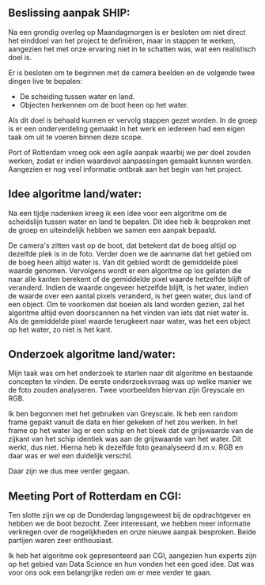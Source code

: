 ## Beslissing aanpak SHIP:

Na een grondig overleg op Maandagmorgen is er besloten om niet direct het einddoel van
het project te definiëren, maar in stappen te werken, aangezien het met onze ervaring
niet in te schatten was, wat een realistisch doel is. 

Er is besloten om te beginnen met de camera beelden en de volgende twee dingen live te bepalen:
- De scheiding tussen water en land.
- Objecten herkennen om de boot heen op het water. 

Als dit doel is behaald kunnen er vervolg stappen gezet worden. 
In de groep is er een onderverdeling gemaakt in het werk en iedereen had een eigen taak om uit te voeren
binnen deze scope. 

Port of Rotterdam vroeg ook een agile aanpak waarbij we per doel zouden werken, zodat er 
indien waardevol aanpassingen gemaakt kunnen worden. Aangezien er nog veel informatie ontbrak aan het begin
van het project. 

## Idee algoritme land/water:
Na een tijdje nadenken kreeg ik een idee voor een algoritme om de scheidslijn tussen water en land te bepalen.
Dit idee heb ik besproken met de groep en uiteindelijk hebben we samen een aanpak bepaald.

De camera's zitten vast op de boot, dat betekent dat de boeg altijd op dezelfde plek is in de foto. 
Verder doen we de aanname dat het gebied om de boeg heen altijd water is. Van dit gebied wordt de gemiddelde
pixel waarde genomen. Vervolgens wordt er een algoritme op los gelaten die naar alle kanten berekent of de gemiddelde pixel waarde
hetzelfde blijft of veranderd. Indien de waarde ongeveer hetzelfde blijft, is het water, indien de waarde over een aantal pixels
veranderd, is het geen water, dus land of een object. Om te voorkomen dat boeien als land worden gezien, zal het algoritme altijd even
doorscannen na het vinden van iets dat niet water is. Als de gemiddelde pixel waarde terugkeert naar water, was het een object op het water,
zo niet is het kant. 
    

## Onderzoek algoritme land/water:
Mijn taak was om het onderzoek te starten naar dit algoritme en bestaande concepten te vinden. 
De eerste onderzoeksvraag was op welke manier we de foto zouden analyseren.
Twee voorbeelden hiervan zijn Greyscale en RGB. 

Ik ben begonnen met het gebruiken van Greyscale. Ik heb een random frame gepakt vanuit de data 
en hier gekeken of het zou werken. In het frame op het water lag er een schip en het bleek dat de 
grijswaarde van de zijkant van het schip identiek was aan de grijswaarde van het water. 
Dit werkt, dus niet. Hierna heb ik dezelfde foto geanalyseerd d.m.v. RGB en daar was er wel een duidelijk verschil.

Daar zijn we dus mee verder gegaan. 

## Meeting Port of Rotterdam en CGI:
Ten slotte zijn we op de Donderdag langsgeweest bij de opdrachtgever en hebben we de boot bezocht.
Zeer interessant, we hebben meer informatie verkregen over de mogelijkheden en onze nieuwe aanpak besproken.
Beide partijen waren zeer enthousiast. 

Ik heb het algoritme ook gepresenteerd aan CGI, aangezien hun experts zijn op het gebied van Data Science en hun vonden
het een goed idee. Dat was voor ons ook een belangrijke reden om er mee verder te gaan. 
